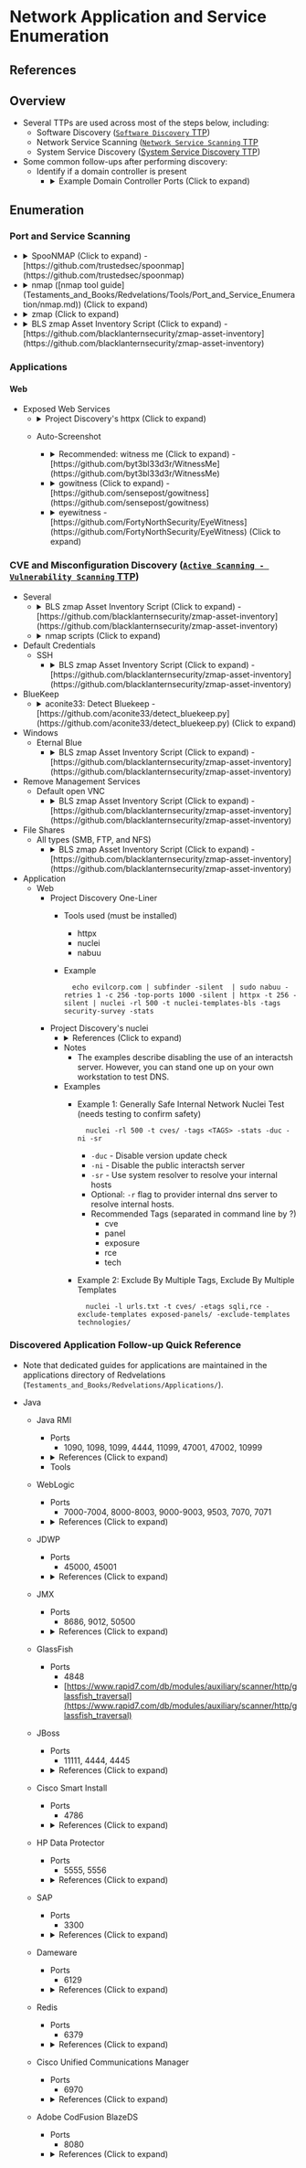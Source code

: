 <!---------------------------------------------------------------------------------
Copyright: (c) BLS OPS LLC.
This program is free software: you can redistribute it and/or modify
it under the terms of the GNU General Public License as published by
the Free Software Foundation, version 3.
This program is distributed in the hope that it will be useful,
but WITHOUT ANY WARRANTY; without even the implied warranty of
MERCHANTABILITY or FITNESS FOR A PARTICULAR PURPOSE. See the
GNU General Public License for more details.
You should have received a copy of the GNU General Public License
along with this program. If not, see <https://www.gnu.org/licenses/>.
--------------------------------------------------------------------------------->
# Network Application and Service Enumeration
## References

## Overview

* Several TTPs are used across most of the steps below, including:
	* Software Discovery ([`Software Discovery` TTP](TTP/T1518_Software_Discovery/T1518.md))
	*  Network Service Scanning ([`Network Service Scanning` TTP](TTP/T1046_Network_Service_Scanning/T1046.md)
	* System Service Discovery ([System Service Discovery TTP](TTP/T1007_System_Service_Discovery/T1007.md))
* Some common follow-ups after performing discovery:
	* Identify if a domain controller is present
		* <details><summary>Example Domain Controller Ports (Click to expand)</summary><p>

				Starting Nmap 7.80 ( https://nmap.org ) at 2021-11-06 21:30 PDT
				Nmap scan report for dc01 (10.0.0.1)
				Host is up (0.00097s latency).
				Not shown: 65509 closed ports
				PORT	   STATE SERVICE
				53/tcp	 open  domain
				88/tcp	 open  kerberos-sec
				135/tcp   open  msrpc
				139/tcp   open  netbios-ssn
				389/tcp   open  ldap
				445/tcp   open  microsoft-ds
				464/tcp   open  kpasswd5
				593/tcp   open  http-rpc-epmap
				636/tcp   open  ldapssl
				3268/tcp  open  globalcatLDAP
				3269/tcp  open  globalcatLDAPssl
				5985/tcp  open  wsman
				9389/tcp  open  adws
				47001/tcp open  winrm
				49664/tcp open  unknown
				49665/tcp open  unknown
				49666/tcp open  unknown
				49667/tcp open  unknown
				49669/tcp open  unknown
				49670/tcp open  unknown
				49671/tcp open  unknown
				49672/tcp open  unknown
				49679/tcp open  unknown
				49681/tcp open  unknown
				49687/tcp open  unknown
				49703/tcp open  unknown

## Enumeration
### Port and Service Scanning
* <details><summary>SpooNMAP (Click to expand) -<br />[https://github.com/trustedsec/spoonmap](https://github.com/trustedsec/spoonmap)</summary><p>
	* "This script is simply a wrapper for NMAP and Masscan."
* <details><summary>nmap ([nmap tool guide](Testaments_and_Books/Redvelations/Tools/Port_and_Service_Enumeration/nmap.md)) (Click to expand)</summary><p>

		nmap -sC -sV -T4 -oA <outfile_name> $SUBNET_CIDR
	* Select Parameters
		* `-sC` - Run scripts on identified ports
		* `-sV` - Enumerate version information of ports
		* `-T` - Speed, 1-5. Faster speeds risk greater chance of inaccurate results.
		* Output
			* `-oA` - Output all formats
		* `-Pn` - Assume host is up. Often necessary for Windows targets.
* <details><summary>zmap (Click to expand)</summary><p>
	* Example

			zmap .
* <details><summary>BLS zmap Asset Inventory Script (Click to expand) -<br />[https://github.com/blacklanternsecurity/zmap-asset-inventory](https://github.com/blacklanternsecurity/zmap-asset-inventory)</summary><p>


### Applications
#### Web
* Exposed Web Services
	* <details><summary>Project Discovery's httpx (Click to expand)</summary><p>
		* Enumerate http addresses from a target IP list
			* Command

					httpx -l TARGETS.txt -o nuclei-targets.txt
				* Example Output

						   / /_  / /_/ /_____ | |/ /
						  / __ \/ __/ __/ __ \|   /
						 / / / / /_/ /_/ /_/ /   |
						/_/ /_/\__/\__/ .___/_/|_|
						             /_/              v1.2.4

								projectdiscovery.io

						Use with caution. You are responsible for your actions.
						Developers assume no liability and are not responsible for any misuse or damage.
						https://10.0.0.100
						http://10.0.0.50
	* Auto-Screenshot
		* <details><summary>Recommended: witness me (Click to expand) -<br />[https://github.com/byt3bl33d3r/WitnessMe](https://github.com/byt3bl33d3r/WitnessMe)</summary><p>

				witnessme screenshot 10.0.1.0/24 192.168.0.1-20 ~/my_nessus_scan.nessus ~/my_nmap_scan.xml
		* <details><summary>gowitness (Click to expand) -<br />[https://github.com/sensepost/gowitness](https://github.com/sensepost/gowitness)</summary><p>

				gowitness scan --cidr <cidr> --threads <threads>
		* <details><summary>eyewitness -<br />[https://github.com/FortyNorthSecurity/EyeWitness](https://github.com/FortyNorthSecurity/EyeWitness) (Click to expand)</summary><p>

				python EyeWitness.py -f urls.txt --web --proxy-ip 127.0.0.1 --proxy-port 8080 --proxy-type socks5 --timeout 120

### CVE and Misconfiguration Discovery ([`Active Scanning - Vulnerability Scanning` TTP](TTP/T1595_Active_Scanning/002_Vulnerability_Scanning/T1595.002.md))

* Several
	* <details><summary>BLS zmap Asset Inventory Script (Click to expand) -<br />[https://github.com/blacklanternsecurity/zmap-asset-inventory](https://github.com/blacklanternsecurity/zmap-asset-inventory)</summary><p>

		    ./asset_inventory.py -M all
	* <details><summary>nmap scripts (Click to expand)</summary><p>
		* `-sC` - 
		* <details><summary>`--script` - Top recommendations (Click to expand)</summary><p>
			* .
* Default Credentials
	* SSH
		* <details><summary>BLS zmap Asset Inventory Script (Click to expand) -<br />[https://github.com/blacklanternsecurity/zmap-asset-inventory](https://github.com/blacklanternsecurity/zmap-asset-inventory)</summary><p>

				./asset_inventory.py -M default-ssh
* BlueKeep
	* <details><summary>aconite33: Detect Bluekeep -<br />[https://github.com/aconite33/detect_bluekeep.py](https://github.com/aconite33/detect_bluekeep.py) (Click to expand)</summary><p>
* Windows
	* Eternal Blue
		* <details><summary>BLS zmap Asset Inventory Script (Click to expand) -<br />[https://github.com/blacklanternsecurity/zmap-asset-inventory](https://github.com/blacklanternsecurity/zmap-asset-inventory)</summary><p>

				./asset_inventory.py -M eternalblue
* Remove Management Services
	* Default open VNC
		* <details><summary>BLS zmap Asset Inventory Script (Click to expand) -<br />[https://github.com/blacklanternsecurity/zmap-asset-inventory](https://github.com/blacklanternsecurity/zmap-asset-inventory)</summary><p>

				./asset_inventory.py -M open-vnc
* File Shares
	* All types (SMB, FTP, and NFS)
		* <details><summary>BLS zmap Asset Inventory Script (Click to expand) -<br />[https://github.com/blacklanternsecurity/zmap-asset-inventory](https://github.com/blacklanternsecurity/zmap-asset-inventory)</summary><p>

			    ./asset_inventory.py -M open-shares
* Application
	* Web
		* Project Discovery One-Liner
			* Tools used (must be installed)
				* httpx
				* nuclei
				* nabuu
			* Example

					echo evilcorp.com | subfinder -silent  | sudo nabuu -retries 1 -c 256 -top-ports 1000 -silent | httpx -t 256 -silent | nuclei -rl 500 -t nuclei-templates-bls -tags security-survey -stats
		* Project Discovery's nuclei
			* <details><summary>References (Click to expand)</summary><p>
				* [https://nuclei.projectdiscovery.io/nuclei/get-started/](https://nuclei.projectdiscovery.io/nuclei/get-started/)
			* Notes
				* The examples describe disabling the use of an interactsh server. However, you can stand one up on your own workstation to test DNS.
			* Examples
				* Example 1: Generally Safe Internal Network Nuclei Test (needs testing to confirm safety)

						nuclei -rl 500 -t cves/ -tags <TAGS> -stats -duc -ni -sr
					* `-duc` - Disable version update check  
					* `-ni` - Disable the public interactsh server
					* `-sr` - Use system resolver to resolve your internal hosts
					* Optional: `-r` flag to provider internal dns server to resolve internal hosts.
					* Recommended Tags (separated in command line by ?)
						* cve
						* panel
						* exposure
						* rce
						* tech
				* Example 2: Exclude By Multiple Tags, Exclude By Multiple Templates

						nuclei -l urls.txt -t cves/ -etags sqli,rce -exclude-templates exposed-panels/ -exclude-templates technologies/

### Discovered Application Follow-up Quick Reference
* Note that dedicated guides for applications are maintained in the applications directory of Redvelations (`Testaments_and_Books/Redvelations/Applications/`).

* Java
	* Java RMI
		* Ports
			* 1090, 1098, 1099, 4444, 11099, 47001, 47002, 10999
		* <details><summary>References (Click to expand)</summary><p>
			* [https://www.rapid7.com/db/modules/exploit/multi/misc/java_rmi_server](https://www.rapid7.com/db/modules/exploit/multi/misc/java_rmi_server)
			* [https://medium.com/@afinepl/java-rmi-for-pentesters-structure-recon-and-communication-non-jmx-registries-a10d5c996a79](https://medium.com/@afinepl/java-rmi-for-pentesters-structure-recon-and-communication-non-jmx-registries-a10d5c996a79)
			* [https://medium.com/@afinepl/java-rmi-for-pentesters-part-two-reconnaissance-attack-against-non-jmx-registries-187a6561314d](https://medium.com/@afinepl/java-rmi-for-pentesters-part-two-reconnaissance-attack-against-non-jmx-registries-187a6561314d)
		* Tools
	* WebLogic
		* Ports
			* 7000-7004, 8000-8003, 9000-9003, 9503, 7070, 7071
		* <details><summary>References (Click to expand)</summary><p>
			* [https://www.exploit-db.com/search?q=weblogic](https://www.exploit-db.com/search?q=weblogic)
	* JDWP
		* Ports
			* 45000, 45001
		* <details><summary>References (Click to expand)</summary><p>
			* [https://www.rapid7.com/db/modules/exploit/multi/misc/java_jdwp_debugger](https://www.rapid7.com/db/modules/exploit/multi/misc/java_jdwp_debugger)
			* [https://github.com/IOActive/jdwp-shellifier](https://github.com/IOActive/jdwp-shellifier)
	* JMX
		* Ports
			* 8686, 9012, 50500
		* <details><summary>References (Click to expand)</summary><p>
			* [https://www.rapid7.com/db/modules/exploit/multi/misc/java_jmx_server](https://www.rapid7.com/db/modules/exploit/multi/misc/java_jmx_server)
	* GlassFish
		* Ports
			* 4848
			* [https://www.rapid7.com/db/modules/auxiliary/scanner/http/glassfish_traversal](https://www.rapid7.com/db/modules/auxiliary/scanner/http/glassfish_traversal)
	* JBoss
		* Ports
			* 11111, 4444, 4445
		* <details><summary>References (Click to expand)</summary><p>
			[https://www.rapid7.com/db/modules/auxiliary/scanner/http/jboss_vulnscan](https://www.rapid7.com/db/modules/auxiliary/scanner/http/jboss_vulnscan)
			[https://github.com/joaomatosf/jexboss](https://github.com/joaomatosf/jexboss)
	* Cisco Smart Install
		* Ports
			* 4786
		* <details><summary>References (Click to expand)</summary><p>
			* [https://www.rapid7.com/db/modules/auxiliary/scanner/misc/cisco_smart_install](https://www.rapid7.com/db/modules/auxiliary/scanner/misc/cisco_smart_install)
			* [https://github.com/Sab0tag3d/SIET](https://github.com/Sab0tag3d/SIET)

	* HP Data Protector
		* Ports
			* 5555, 5556
		* <details><summary>References (Click to expand)</summary><p>
			* [https://www.rapid7.com/db/modules/exploit/multi/misc/hp_data_protector_exec_integutil](https://www.rapid7.com/db/modules/exploit/multi/misc/hp_data_protector_exec_integutil)
			* [https://www.rapid7.com/db/modules/exploit/windows/misc/hp_dataprotector_cmd_exec](https://www.rapid7.com/db/modules/exploit/windows/misc/hp_dataprotector_cmd_exec)
	* SAP
		* Ports
			* 3300
		* <details><summary>References (Click to expand)</summary><p>
			* [https://github.com/chipik/SAP_GW_RCE_exploit](https://github.com/chipik/SAP_GW_RCE_exploit)
	* Dameware
		* Ports
			* 6129
		* <details><summary>References (Click to expand)</summary><p>
			* [https://www.tenable.com/security/research/tra-2019-43](https://www.tenable.com/security/research/tra-2019-43)
			* [https://github.com/tenable/poc/blob/master/Solarwinds/Dameware/dwrcs_dwDrvInst_rce.py](https://github.com/tenable/poc/blob/master/Solarwinds/Dameware/dwrcs_dwDrvInst_rce.py)
	* Redis
		* Ports
			* 6379
		* <details><summary>References (Click to expand)</summary><p>
			* [https://www.rapid7.com/db/modules/exploit/linux/redis/redis_replication_cmd_exec](https://www.rapid7.com/db/modules/exploit/linux/redis/redis_replication_cmd_exec)
	* Cisco Unified Communications Manager
		* Ports
			* 6970
		* <details><summary>References (Click to expand)</summary><p>
			* [http://[CUCM IP Address]:6970/ConfigFileCacheList.txt](http://[CUCM IP Address]:6970/ConfigFileCacheList.txt)
	* Adobe CodFusion BlazeDS
		* Ports
			* 8080
		* <details><summary>References (Click to expand)</summary><p>
			* [https://www.tenable.com/plugins/nessus/99731](https://www.tenable.com/plugins/nessus/99731)